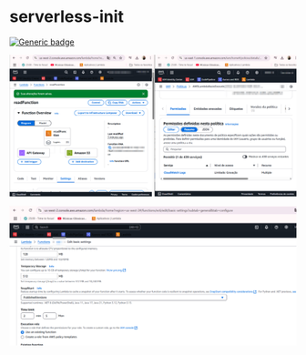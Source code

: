 # serverless-init

[![Generic badge](https://img.shields.io/badge/status-developing-yellow.svg)](/#/)

![App Screenshot](images/config.png) 

![App Screenshot](images/size.png) 

